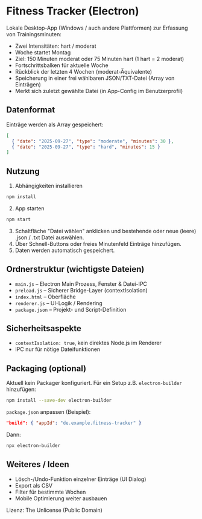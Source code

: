 # Fitness Tracker (Electron)

Lokale Desktop-App (Windows / auch andere Plattformen) zur Erfassung von Trainingsminuten:
- Zwei Intensitäten: hart / moderat
- Woche startet Montag
- Ziel: 150 Minuten moderat oder 75 Minuten hart (1 hart = 2 moderat)
- Fortschrittsbalken für aktuelle Woche
- Rückblick der letzten 4 Wochen (moderat-Äquivalente)
- Speicherung in einer frei wählbaren JSON/TXT-Datei (Array von Einträgen)
- Merkt sich zuletzt gewählte Datei (in App-Config im Benutzerprofil)

## Datenformat
Einträge werden als Array gespeichert:
```json
[
  { "date": "2025-09-27", "type": "moderate", "minutes": 30 },
  { "date": "2025-09-27", "type": "hard", "minutes": 15 }
]
```

## Nutzung
1. Abhängigkeiten installieren
```bash
npm install
```
2. App starten
```bash
npm start
```
3. Schaltfläche "Datei wählen" anklicken und bestehende oder neue (leere) .json / .txt Datei auswählen.
4. Über Schnell-Buttons oder freies Minutenfeld Einträge hinzufügen.
5. Daten werden automatisch gespeichert.

## Ordnerstruktur (wichtigste Dateien)
- `main.js` – Electron Main Prozess, Fenster & Datei-IPC
- `preload.js` – Sicherer Bridge-Layer (contextIsolation)
- `index.html` – Oberfläche
- `renderer.js` – UI-Logik / Rendering
- `package.json` – Projekt- und Script-Definition

## Sicherheitsaspekte
- `contextIsolation: true`, kein direktes Node.js im Renderer
- IPC nur für nötige Dateifunktionen

## Packaging (optional)
Aktuell kein Packager konfiguriert. Für ein Setup z.B. `electron-builder` hinzufügen:
```bash
npm install --save-dev electron-builder
```
`package.json` anpassen (Beispiel):
```json
"build": { "appId": "de.example.fitness-tracker" }
```
Dann:
```bash
npx electron-builder
```

## Weiteres / Ideen
- Lösch-/Undo-Funktion einzelner Einträge (UI Dialog)
- Export als CSV
- Filter für bestimmte Wochen
- Mobile Optimierung weiter ausbauen

Lizenz: The Unlicense (Public Domain)
